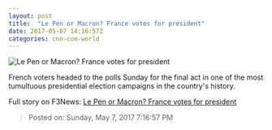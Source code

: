 ```yaml
---
layout: post
title:  "Le Pen or Macron? France votes for president"
date: 2017-05-07 14:16:57Z
categories: cnn-com-world
---
```


![Le Pen or Macron? France votes for president](http://i2.cdn.cnn.com/cnnnext/dam/assets/170507110631-french-voting-super-tease.jpg)

French voters headed to the polls Sunday for the final act in one of the most tumultuous presidential election campaigns in the country's history.


Full story on F3News: [Le Pen or Macron? France votes for president](http://www.f3nws.com/n/EyTFVF)

> Posted on: Sunday, May 7, 2017 7:16:57 PM
